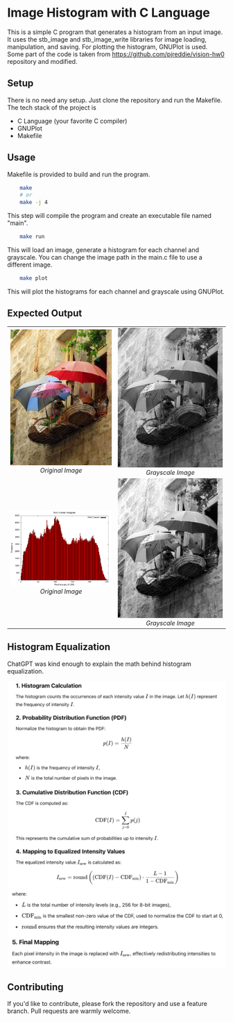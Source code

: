 # Image Histogram with C Language

This is a simple C program that generates a histogram from an input image. It uses the stb_image and stb_image_write libraries for image loading, manipulation, and saving. For plotting the histogram, GNUPlot is used. 
<br>
Some part of the code is taken from https://github.com/pjreddie/vision-hw0 repository and modified.

## Setup

There is no need any setup. Just clone the repository and run the Makefile.
The tech stack of the project is
 - C Language (your favorite C compiler)
 - GNUPlot
 - Makefile

## Usage

Makefile is provided to build and run the program.

```bash
    make
    # or
    make -j 4
```

This step will compile the program and create an executable file named "main".

```bash
    make run
```

This will load an image, generate a histogram for each channel and grayscale. You can change the image path in the main.c file to use a different image.

```bash
    make plot
```

This will plot the histograms for each channel and grayscale using GNUPlot.


## Expected Output

<table>
  <tr>
    <td align="center">
      <img src="images/cats.jpg" alt="Original Image" width="400"/><br>
      <em>Original Image</em>
    </td>
    <td align="center">
      <img src="images/image_grayscale.jpg" alt="Grayscale Image" width="400"/><br>
      <em>Grayscale Image</em>
    </td>
  </tr>
  <tr>
    <td align="center">
      <img src="images/image_grayscale_hist.png" alt="Image Grayscale Histogram" width="400"/><br>
      <em>Original Image</em>
    </td>
    <td align="center">
      <img src="images/image_gray_equlized.jpg" alt="Grayscale Image Histogram Equalized" width="400"/><br>
      <em>Grayscale Image</em>
    </td>
  </tr>
</table>

## Histogram Equalization

ChatGPT was kind enough to explain the math behind histogram equalization.

<img src="images/chatgpt_histogram_equalization01.png" alt="Histogram Equalization Math 01" width="800"/>
<br>
<img src="images/chatgpt_histogram_equalization02.png" alt="Histogram Equalization Math 02" width="800"/>

## Contributing
If you'd like to contribute, please fork the repository and use a feature branch. Pull requests are warmly welcome.
